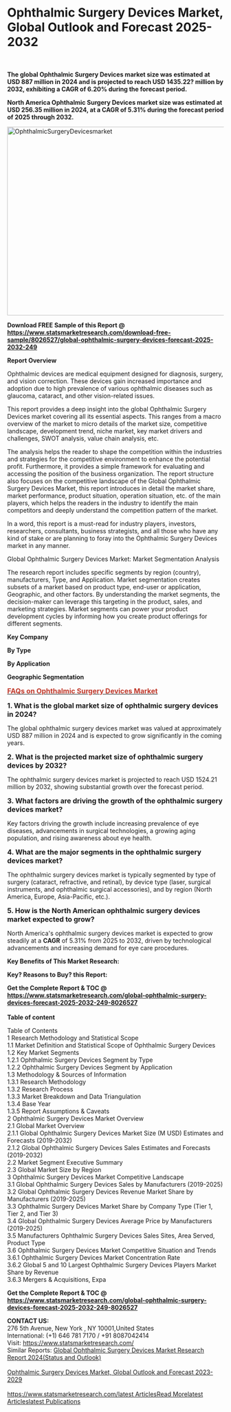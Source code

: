 <h1>Ophthalmic Surgery Devices Market, Global Outlook and Forecast 2025-2032</h1><br/><p><strong>The global Ophthalmic Surgery Devices market size was estimated at USD 887 million in 2024 and is projected to reach USD 1435.22? million by 2032, exhibiting a <strong>CAGR</strong> of 6.20% during the forecast period.</strong></p><p><strong>North America Ophthalmic Surgery Devices market size was estimated at USD 256.35 million in 2024, at a <strong>CAGR</strong> of 5.31% during the forecast period of 2025 through 2032.</strong></p><p><img alt="OphthalmicSurgeryDevicesmarket" src="https://www.grandresearchstore.com/assets/report-images/OphthalmicSurgeryDevicesmarket.png" style="width: 730px; height: 438px;"></p><p><strong>Download FREE Sample of this Report @ <a href="https://www.statsmarketresearch.com/download-free-sample/8026527/global-ophthalmic-surgery-devices-forecast-2025-2032-249">https://www.statsmarketresearch.com/download-free-sample/8026527/global-ophthalmic-surgery-devices-forecast-2025-2032-249</a></strong></p><p><strong>Report Overview</strong></p><p>Ophthalmic devices are medical equipment designed for diagnosis, surgery, and vision correction. These devices gain increased importance and adoption due to high prevalence of various ophthalmic diseases such as glaucoma, cataract, and other vision-related issues.</p><p>This report provides a deep insight into the global Ophthalmic Surgery Devices market covering all its essential aspects. This ranges from a macro overview of the market to micro details of the market size, competitive landscape, development trend, niche market, key market drivers and challenges, SWOT analysis, value chain analysis, etc.</p><p>The analysis helps the reader to shape the competition within the industries and strategies for the competitive environment to enhance the potential profit. Furthermore, it provides a simple framework for evaluating and accessing the position of the business organization. The report structure also focuses on the competitive landscape of the Global Ophthalmic Surgery Devices Market, this report introduces in detail the market share, market performance, product situation, operation situation, etc. of the main players, which helps the readers in the industry to identify the main competitors and deeply understand the competition pattern of the market.</p><p>In a word, this report is a must-read for industry players, investors, researchers, consultants, business strategists, and all those who have any kind of stake or are planning to foray into the Ophthalmic Surgery Devices market in any manner.</p><p>Global Ophthalmic Surgery Devices Market: Market Segmentation Analysis</p><p>The research report includes specific segments by region (country), manufacturers, Type, and Application. Market segmentation creates subsets of a market based on product type, end-user or application, Geographic, and other factors. By understanding the market segments, the decision-maker can leverage this targeting in the product, sales, and marketing strategies. Market segments can power your product development cycles by informing how you create product offerings for different segments.</p><p><strong>Key Company</strong></p><p><strong>By Type</strong></p><p><strong><strong>By Application</strong></strong></p><p><strong>Geographic Segmentation</strong></p><p><strong><u><span style="color:#c0392b;"><span style="font-size:16px;">FAQs on Ophthalmic Surgery Devices Market</span></span></u></strong></p><p><span style="font-size:16px;"><strong>1. What is the global market size of ophthalmic surgery devices in 2024?</strong></span></p><p>The global ophthalmic surgery devices market was valued at approximately USD 887 million in 2024 and is expected to grow significantly in the coming years.</p><p><span style="font-size:16px;"><strong>2. What is the projected market size of ophthalmic surgery devices by 2032?</strong></span></p><p>The ophthalmic surgery devices market is projected to reach USD 1524.21 million by 2032, showing substantial growth over the forecast period.</p><p><span style="font-size:16px;"><strong>3. What factors are driving the growth of the ophthalmic surgery devices market?</strong></span></p><p>Key factors driving the growth include increasing prevalence of eye diseases, advancements in surgical technologies, a growing aging population, and rising awareness about eye health.</p><p><span style="font-size:16px;"><strong>4. What are the major segments in the ophthalmic surgery devices market?</strong></span></p><p>The ophthalmic surgery devices market is typically segmented by type of surgery (cataract, refractive, and retinal), by device type (laser, surgical instruments, and ophthalmic surgical accessories), and by region (North America, Europe, Asia-Pacific, etc.).</p><p><span style="font-size:16px;"><strong>5. How is the North American ophthalmic surgery devices market expected to grow?</strong></span></p><p>North America's ophthalmic surgery devices market is expected to grow steadily at a <strong>CAGR</strong> of 5.31% from 2025 to 2032, driven by technological advancements and increasing demand for eye care procedures.</p><p><strong>Key Benefits of This Market Research:</strong></p><p><strong>Key? <strong>Reasons to Buy</strong>? this Report:</strong></p><div><b>Get the Complete Report & TOC @ <a href="https://www.statsmarketresearch.com/global-ophthalmic-surgery-devices-forecast-2025-2032-249-8026527">https://www.statsmarketresearch.com/global-ophthalmic-surgery-devices-forecast-2025-2032-249-8026527</a></b></div><br><b>Table of content</b><p>Table of Contents<br />1 Research Methodology and Statistical Scope<br />1.1 Market Definition and Statistical Scope of Ophthalmic Surgery Devices<br />1.2 Key Market Segments<br />1.2.1 Ophthalmic Surgery Devices Segment by Type<br />1.2.2 Ophthalmic Surgery Devices Segment by Application<br />1.3 Methodology & Sources of Information<br />1.3.1 Research Methodology<br />1.3.2 Research Process<br />1.3.3 Market Breakdown and Data Triangulation<br />1.3.4 Base Year<br />1.3.5 Report Assumptions & Caveats<br />2 Ophthalmic Surgery Devices Market Overview<br />2.1 Global Market Overview<br />2.1.1 Global Ophthalmic Surgery Devices Market Size (M USD) Estimates and Forecasts (2019-2032)<br />2.1.2 Global Ophthalmic Surgery Devices Sales Estimates and Forecasts (2019-2032)<br />2.2 Market Segment Executive Summary<br />2.3 Global Market Size by Region<br />3 Ophthalmic Surgery Devices Market Competitive Landscape<br />3.1 Global Ophthalmic Surgery Devices Sales by Manufacturers (2019-2025)<br />3.2 Global Ophthalmic Surgery Devices Revenue Market Share by Manufacturers (2019-2025)<br />3.3 Ophthalmic Surgery Devices Market Share by Company Type (Tier 1, Tier 2, and Tier 3)<br />3.4 Global Ophthalmic Surgery Devices Average Price by Manufacturers (2019-2025)<br />3.5 Manufacturers Ophthalmic Surgery Devices Sales Sites, Area Served, Product Type<br />3.6 Ophthalmic Surgery Devices Market Competitive Situation and Trends<br />3.6.1 Ophthalmic Surgery Devices Market Concentration Rate<br />3.6.2 Global 5 and 10 Largest Ophthalmic Surgery Devices Players Market Share by Revenue<br />3.6.3 Mergers & Acquisitions, Expa<br><div><b>Get the Complete Report & TOC @ <a href="https://www.statsmarketresearch.com/global-ophthalmic-surgery-devices-forecast-2025-2032-249-8026527">https://www.statsmarketresearch.com/global-ophthalmic-surgery-devices-forecast-2025-2032-249-8026527</a></b></div></p> <b>CONTACT US:</b><br>276 5th Avenue, New York , NY 10001,United States<br>International: (+1) 646 781 7170 / +91 8087042414<br>Visit: <a href="https://www.statsmarketresearch.com/">https://www.statsmarketresearch.com/</a><br>Similar Reports: <a href="https://www.statsmarketresearch.com/global-ophthalmic-surgery-devices-forecast-2025-2032-249-8026527">Global Ophthalmic Surgery Devices Market Research Report 2024(Status and Outlook)</a><br/><br/><a href="https://www.statsmarketresearch.com/global-ophthalmic-surgery-devices-forecast-2025-2032-249-8026527">Ophthalmic Surgery Devices Market, Global Outlook and Forecast 2023-2029</a><br/><br/><a href="https://gyeongbokgung.com">https://www.statsmarketresearch.com/</a><a href="https://hallyeomaritime.com">latest Articles</a><a href="https://jingwansa.com">Read More</a><a href=https://nguoiviet.jp/">latest Articles</a><a href="https://www.intelmarketresearch.com/">latest Publications</a>
